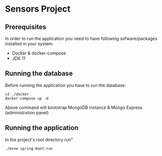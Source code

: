 # Sensors Project

## Prerequisites

In order to run the application you need to have following sofware/packages
installed in your system:

- Docker & docker-compose
- JDK 11 



## Running the database

Before running the application you have to run the database:
```
cd ./docker
docker-compose up -d
```
Above command will bootstrap MongoDB instance & Mongo Express (administration panel)

## Running the application
In the project's root directory run"
```
./mvnw spring-boot:run
```